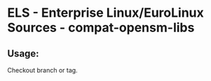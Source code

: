 # ELS - Enterprise Linux/EuroLinux Sources - compat-opensm-libs 
## Usage:
  Checkout branch or tag.
